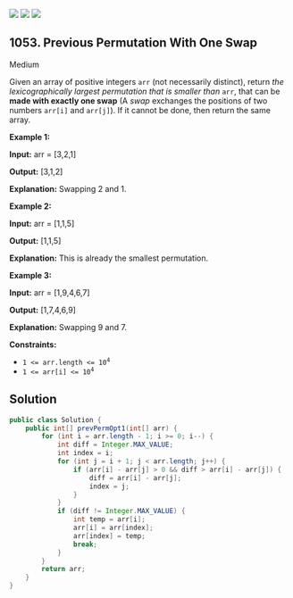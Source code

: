[![](https://img.shields.io/github/stars/javadev/LeetCode-in-Java?label=Stars&style=flat-square)](https://github.com/javadev/LeetCode-in-Java)
[![](https://img.shields.io/github/forks/javadev/LeetCode-in-Java?label=Fork%20me%20on%20GitHub%20&style=flat-square)](https://github.com/javadev/LeetCode-in-Java/fork)
[![](https://img.shields.io/badge/-LeetCode%20in%20Kotlin-blue?style=flat-square)](https://github.com/javadev/LeetCode-in-Kotlin)

## 1053\. Previous Permutation With One Swap

Medium

Given an array of positive integers `arr` (not necessarily distinct), return _the lexicographically largest permutation that is smaller than_ `arr`, that can be **made with exactly one swap** (A _swap_ exchanges the positions of two numbers `arr[i]` and `arr[j]`). If it cannot be done, then return the same array.

**Example 1:**

**Input:** arr = [3,2,1]

**Output:** [3,1,2]

**Explanation:** Swapping 2 and 1.

**Example 2:**

**Input:** arr = [1,1,5]

**Output:** [1,1,5]

**Explanation:** This is already the smallest permutation.

**Example 3:**

**Input:** arr = [1,9,4,6,7]

**Output:** [1,7,4,6,9]

**Explanation:** Swapping 9 and 7.

**Constraints:**

*   <code>1 <= arr.length <= 10<sup>4</sup></code>
*   <code>1 <= arr[i] <= 10<sup>4</sup></code>

## Solution

```java
public class Solution {
    public int[] prevPermOpt1(int[] arr) {
        for (int i = arr.length - 1; i >= 0; i--) {
            int diff = Integer.MAX_VALUE;
            int index = i;
            for (int j = i + 1; j < arr.length; j++) {
                if (arr[i] - arr[j] > 0 && diff > arr[i] - arr[j]) {
                    diff = arr[i] - arr[j];
                    index = j;
                }
            }
            if (diff != Integer.MAX_VALUE) {
                int temp = arr[i];
                arr[i] = arr[index];
                arr[index] = temp;
                break;
            }
        }
        return arr;
    }
}
```
